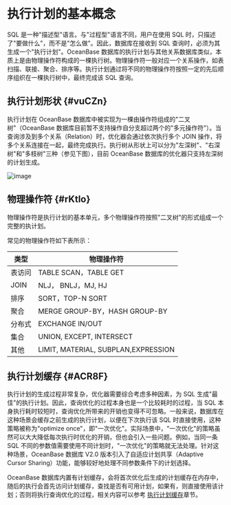 执行计划的基本概念 
==============================



SQL 是一种"描述型"语言。与"过程型"语言不同，用户在使用 SQL 时，只描述了"要做什么"，而不是"怎么做"。因此，数据库在接收到 SQL 查询时，必须为其生成一个"执行计划"。OceanBase 数据库的执行计划与其他关系数据库类似，本质上是由物理操作符构成的一棵执行树。物理操作符一般对应一个关系操作，如表扫描、联接、聚合、排序等。执行计划通过将不同的物理操作符按照一定的先后顺序组织在一棵执行树中，最终完成该 SQL 查询。

执行计划形状 {#vuCZn}
---------------

执行计划在 OceanBase 数据库中被实现为一棵由操作符组成的"二叉树"（OceanBase 数据库目前暂不支持操作自分支超过两个的"多元操作符"）。当查询涉及到多个关系（Relation）时，优化器会通过依次执行多个 JOIN 操作，将多个关系连接在一起，最终完成执行。执行树从形状上可以分为"左深树"、"右深树"和"多枝树"三种（参见下图），目前 OceanBase 数据库的优化器只支持左深树的计划生成。

![image](https://static-aliyun-doc.oss-accelerate.aliyuncs.com/assets/img/zh-CN/5408744061/p167280.png "image")



物理操作符 {#rKtlo}
--------------

物理操作符是执行计划的基本单元，多个物理操作符按照"二叉树"的形式组成一个完整的执计划。

常见的物理操作符如下表所示：


| **类型** |              **物理操作符**              |
|--------|-------------------------------------|
| 表访问    | TABLE SCAN，TABLE GET                |
| JOIN   | NLJ， BNLJ，MJ, HJ                    |
| 排序     | SORT，TOP-N SORT                     |
| 聚合     | MERGE GROUP-BY，HASH GROUP-BY        |
| 分布式    | EXCHANGE IN/OUT                     |
| 集合     | UNION, EXCEPT, INTERSECT            |
| 其他     | LIMIT, MATERIAL, SUBPLAN,EXPRESSION |



执行计划缓存 {#ACR8F}
---------------

执行计划的生成过程非常复杂，优化器需要综合考虑多种因素，为 SQL 生成"最佳"的执行计划。因此，查询优化的过程本身也是一个比较耗时的过程，当 SQL 本身执行耗时较短时，查询优化所带来的开销也变得不可忽略。一般来说，数据库在这种场景会缓存之前生成的执行计划，以便在下次执行该 SQL 时直接使用，这种策略被称为"optimize once"，即"一次优化"。实际场景中，"一次优化"的策略虽然可以大大降低每次执行时优化的开销，但也会引入一些问题。例如，当同一条 SQL 不同的参数值需要使用不同计划时，"一次优化"的策略就无法处理。针对这种场景，OceanBase 数据库 V2.0 版本引入了自适应计划共享（Adaptive Cursor Sharing）功能，能够较好地处理不同参数条件下的计划选择。

OceanBase 数据库内置有计划缓存，会将首次优化后生成的计划缓存在内存中，随后的执行会首先访问计划缓存，查找是否有可用计划，如果有，则直接使用该计划；否则将执行查询优化的过程，相关内容可以参考 [执行计划缓存]()章节。
